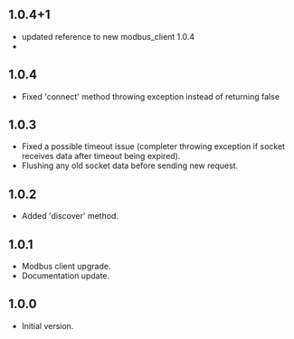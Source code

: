 ## 1.0.4+1
- updated reference to new modbus_client 1.0.4
- 
## 1.0.4
- Fixed 'connect' method throwing exception instead of returning false

## 1.0.3
- Fixed a possible timeout issue (completer throwing exception if socket receives data after timeout being expired).
- Flushing any old socket data before sending new request.

## 1.0.2
- Added 'discover' method.

## 1.0.1
- Modbus client upgrade.
- Documentation update.

## 1.0.0
- Initial version.
